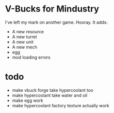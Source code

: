 # V-Bucks for Mindustry
I've left my mark on another game. Hooray.
It adds:
* A new resource
* A new turret
* A new unit
* A new mech
* egg
* mod loading errors

# todo
* make vbuck forge take hypercoolant too
* make hypercoolant take water and oil
* make egg work
* make hypercoolant factory texture actually work